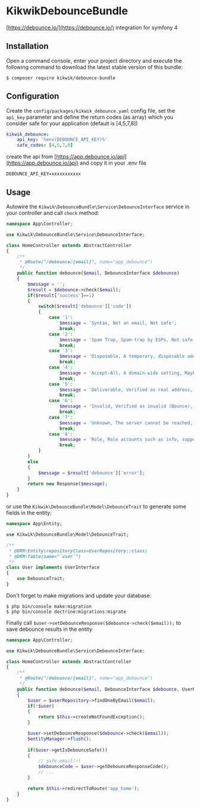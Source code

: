 KikwikDebounceBundle
=======================

[https://debounce.io/](https://debounce.io/) integration for symfony 4


Installation
------------

Open a command console, enter your project directory and execute the
following command to download the latest stable version of this bundle:

```console
$ composer require kikwik/debounce-bundle
```

Configuration
-------------

Create the `config/packages/kikwik_debounce.yaml` config file, set the `api_key` parameter 
and define the return codes (as array) which you consider safe for your application (default is [4,5,7,8])

```yaml
kikwik_debounce:
    api_key: '%env(DEBOUNCE_API_KEY)%'
    safe_codes: [4,5,7,8]
```

create the api from [https://app.debounce.io/api](https://app.debounce.io/api) and copy it in your .env file

```dotenv
DEBOUNCE_API_KEY=xxxxxxxxxxx
```

Usage
-----

Autowire the `Kikwik\DebounceBundle\Service\DebounceInterface` service in your controller and call `check` method:

```php
namespace App\Controller;

use Kikwik\DebounceBundle\Service\DebounceInterface;

class HomeController extends AbstractController
{
    /**
     * @Route("/debounce/{email}", name="app_debounce")
     */
    public function debounce($email, DebounceInterface $debounce)
    {
        $message = '';
        $result = $debounce->check($email);
        if($result['success']==1)
        {
            switch($result['debounce']['code'])
            {
                case '1':
                    $message = 'Syntax, Not an email, Not safe';
                    break;
                case '2':
                    $message = 'Spam Trap, Spam-trap by ESPs, Not safe';
                    break;
                case '3':
                    $message = 'Disposable, A temporary, disposable address, Not safe';
                    break;
                case '4':
                    $message = 'Accept-All, A domain-wide setting, Maybe safe';
                    break;
                case '5':
                    $message = 'Deliverable, Verified as real address, Safe';
                    break;
                case '6':
                    $message = 'Invalid, Verified as invalid (Bounce), Not safe';
                    break;
                case '7':
                    $message = 'Unknown, The server cannot be reached, Not safe';
                    break;
                case '8':
                    $message = 'Role, Role accounts such as info, support, etc, Maybe safe';
                    break;
            }
        }
        else
        {
            $message = $result['debounce']['error'];
        }
        return new Response($message);
    }
}
```

or use the `Kikwik\DebounceBundle\Model\DebounceTrait` to generate some fields in the entity:

```php
namespace App\Entity;

use Kikwik\DebounceBundle\Model\DebounceTrait;

/**
 * @ORM\Entity(repositoryClass=UserRepository::class)
 * @ORM\Table(name="`user`")
 */
class User implements UserInterface
{
    use DebounceTrait;
}
```
Don't forget to make migrations and update your database:

```console
$ php bin/console make:migration
$ php bin/console doctrine:migrations:migrate
```

Finally call `$user->setDebounceResponse($debounce->check($email));` to save debounce results in the entity

```php
namespace App\Controller;

use Kikwik\DebounceBundle\Service\DebounceInterface;

class HomeController extends AbstractController
{
    /**
     * @Route("/debounce/{email}", name="app_debounce")
     */
    public function debounce($email, DebounceInterface $debounce, UserRepository $userRepository, EntityManagerInterface $entityManager)
    {
        $user = $userRepository->findOneByEmail($email);
        if(!$user)
        {
            return $this->createNotFoundException();
        }

        $user->setDebounceResponse($debounce->check($email));
        $entityManager->flush();
        
        if($user->getIsDebounceSafe())
        {
            // safe email!!!
            $debounceCode = $user->getDebounceResponseCode();
            // ...  
        }

        return $this->redirectToRoute('app_home');
    }
}
```